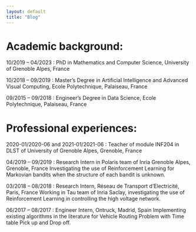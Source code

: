 ```yaml
---
layout: default
title: "Blog"
---
```


# Academic background:

10/2019 – 04/2023 : PhD in Mathematics and Computer Science, University of Grenoble Alpes, France

10/2018 – 09/2019 : Master’s Degree in Artificial Intelligence and Advanced Visual Computing, Ecole Polytechnique, Palaiseau, France

09/2015 – 09/2018 : Engineer’s Degree in Data Science, Ecole Polytechnique, Palaiseau, France

# Professional experiences:

2020-01/2020-06 and 2021-01/2021-06 : Teacher of module INF204 in DLST of University of Grenoble Alpes, Grenoble, France

04/2019 – 09/2019 : Research Intern in Polaris team of Inria Grenoble Alpes, Grenoble, France
Investigating the use of Reinforcement Learning for Markovian bandits when the structure of each bandit is unknown.

03/2018 – 08/2018 : Research Intern, Réseau de Transport d’Electricité, Paris, France
Working in Tau team of Inria Saclay, investigating the use of Reinforcement Learning in controlling the high voltage network.

06/2017 – 08/2017 : Engineer Intern, Ontruck, Madrid, Spain
Implementing existing algorithms in the literature for Vehicle Routing Problem with Time table Pick up and Drop off.
